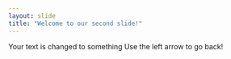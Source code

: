 ```yaml
---
layout: slide
title: "Welcome to our second slide!"
---
```

Your text is changed to something
Use the left arrow to go back!
